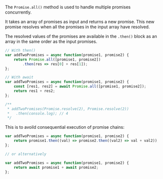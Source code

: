 
The `Promise.all()` method is used to handle multiple promises concurrently. 

It takes an array of promises as input and returns a new promise. This new promise resolves when all the promises in the input array have resolved. 

The resolved values of the promises are available in the `.then()` block as an array in the same order as the input promises.

```js
// With then()
var addTwoPromises = async function(promise1, promise2) {
    return Promise.all([promise1, promise2])
	    .then(res => res[0] + res[1]);
};

// With await
var addTwoPromises = async function(promise1, promise2) {
    const [res1, res2] = await Promise.all([promise1, promise2]);
    return res1 + res2;
};

/**
 * addTwoPromises(Promise.resolve(2), Promise.resolve(2))
 *   .then(console.log); // 4
 */
```

This is to avoild consequential execution of promise chains:

```js
var addTwoPromises = async function(promise1, promise2) {
    return promise1.then((val) => promise2.then((val2) => val + val2));
};

// or alternatively

var addTwoPromises = async function(promise1, promise2) {
    return await promise1 + await promise2;
};
```